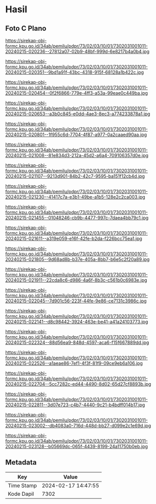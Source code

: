 # Hasil

## Foto C Plano

https://sirekap-obj-formc.kpu.go.id/34ab/pemilu/pdpr/73/02/03/10/01/7302031001011-20240215-020236--27812a07-02b9-48bf-999d-6e8217b4a0b4.jpg

https://sirekap-obj-formc.kpu.go.id/34ab/pemilu/pdpr/73/02/03/10/01/7302031001011-20240215-020351--9bd1a91f-43bc-4318-915f-68128a1b422c.jpg

https://sirekap-obj-formc.kpu.go.id/34ab/pemilu/pdpr/73/02/03/10/01/7302031001011-20240215-020454--0f2f6866-779e-4ff3-a53a-99eae0c449ba.jpg

https://sirekap-obj-formc.kpu.go.id/34ab/pemilu/pdpr/73/02/03/10/01/7302031001011-20240215-020653--a3b0c845-e0dd-4ae3-8ec3-a774233878a1.jpg

https://sirekap-obj-formc.kpu.go.id/34ab/pemilu/pdpr/73/02/03/10/01/7302031001011-20240215-020801--1f955c6d-7704-4f87-a977-0a2caaed90aa.jpg

https://sirekap-obj-formc.kpu.go.id/34ab/pemilu/pdpr/73/02/03/10/01/7302031001011-20240215-021008--81e834d3-212a-45d2-a6a4-709106357d0e.jpg

https://sirekap-obj-formc.kpu.go.id/34ab/pemilu/pdpr/73/02/03/10/01/7302031001011-20240215-021107--9213d901-84b2-42c7-9595-ba151f12cb4d.jpg

https://sirekap-obj-formc.kpu.go.id/34ab/pemilu/pdpr/73/02/03/10/01/7302031001011-20240215-021230--41417c7a-e3b1-49be-a1b5-128e2c2ca003.jpg

https://sirekap-obj-formc.kpu.go.id/34ab/pemilu/pdpr/73/02/03/10/01/7302031001011-20240215-021455--01048246-cb9b-4477-997c-7daea4bb79c1.jpg

https://sirekap-obj-formc.kpu.go.id/34ab/pemilu/pdpr/73/02/03/10/01/7302031001011-20240215-021611--a319e059-e16f-42fe-b2da-f226bcc75ea1.jpg

https://sirekap-obj-formc.kpu.go.id/34ab/pemilu/pdpr/73/02/03/10/01/7302031001011-20240215-021805--9d68ad8b-b37e-405a-8bb7-b6e5c2f20a89.jpg

https://sirekap-obj-formc.kpu.go.id/34ab/pemilu/pdpr/73/02/03/10/01/7302031001011-20240215-021911--22cda8c6-d986-4a6f-8b3c-c561b0c6983e.jpg

https://sirekap-obj-formc.kpu.go.id/34ab/pemilu/pdpr/73/02/03/10/01/7302031001011-20240215-022045--7d901c56-223f-44fe-9e86-ce7131c3986c.jpg

https://sirekap-obj-formc.kpu.go.id/34ab/pemilu/pdpr/73/02/03/10/01/7302031001011-20240215-022141--d8c98442-3924-463e-be41-a41a24103773.jpg

https://sirekap-obj-formc.kpu.go.id/34ab/pemilu/pdpr/73/02/03/10/01/7302031001011-20240215-022324--88d56ea9-848d-4597-aca6-f15f667889dd.jpg

https://sirekap-obj-formc.kpu.go.id/34ab/pemilu/pdpr/73/02/03/10/01/7302031001011-20240215-022526--a1aeae86-7ef1-4f3f-81f9-09ce9eb6a106.jpg

https://sirekap-obj-formc.kpu.go.id/34ab/pemilu/pdpr/73/02/03/10/01/7302031001011-20240215-022704--5cc7282c-ed44-4490-8d02-65d27cf8893b.jpg

https://sirekap-obj-formc.kpu.go.id/34ab/pemilu/pdpr/73/02/03/10/01/7302031001011-20240215-022811--3d07e723-c4b7-4440-9c21-b4bdff014b17.jpg

https://sirekap-obj-formc.kpu.go.id/34ab/pemilu/pdpr/73/02/03/10/01/7302031001011-20240215-023002--db4083a0-716d-448d-bb27-d099e2c1e69d.jpg

https://sirekap-obj-formc.kpu.go.id/34ab/pemilu/pdpr/73/02/03/10/01/7302031001011-20240215-023128--b05669dc-065f-4439-8199-24a11750b0eb.jpg


## Metadata

| Key        | Value               |
| ---------- | ------------------- |
| Time Stamp | 2024-02-17 14:47:55 |
| Kode Dapil | 7302                |



